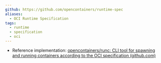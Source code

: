 ```yaml
---
github: https://github.com/opencontainers/runtime-spec
aliases:
  - OCI Runtime Specification
tags:
  - runtime
  - specification
  - oci
---
```

- Reference implementation: [opencontainers/runc: CLI tool for spawning and running containers according to the OCI specification (github.com)](https://github.com/opencontainers/runc)